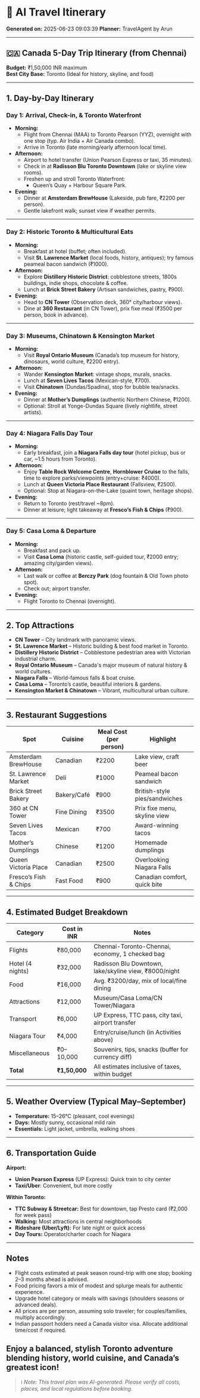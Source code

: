 # 🧳 AI Travel Itinerary

**Generated on:** 2025-06-23 09:03:39
**Planner:** TravelAgent by Arun

---

## 🇨🇦 Canada 5-Day Trip Itinerary (from Chennai)  
**Budget:** ₹1,50,000 INR maximum  
**Best City Base:** Toronto (Ideal for history, skyline, and food)  

---

## 1. Day-by-Day Itinerary

### Day 1: Arrival, Check-in, & Toronto Waterfront
- **Morning:**  
  - Flight from Chennai (MAA) to Toronto Pearson (YYZ), overnight with one stop (typ. Air India + Air Canada combo).  
  - Arrive in Toronto (late morning/early afternoon local time).
- **Afternoon:**  
  - Airport to hotel transfer (Union Pearson Express or taxi, 35 minutes).  
  - Check in at **Radisson Blu Toronto Downtown** (lake or skyline view rooms).
  - Freshen up and stroll Toronto Waterfront:  
      - Queen’s Quay + Harbour Square Park.
- **Evening:**  
  - Dinner at **Amsterdam BrewHouse** (Lakeside, pub fare, ₹2200 per person).  
  - Gentle lakefront walk; sunset view if weather permits.

---

### Day 2: Historic Toronto & Multicultural Eats
- **Morning:**  
  - Breakfast at hotel (buffet; often included).
  - Visit **St. Lawrence Market** (local foods, history, antiques); try famous peameal bacon sandwich (₹1000).
- **Afternoon:**  
  - Explore **Distillery Historic District**: cobblestone streets, 1800s buildings, indie shops, chocolate & coffee.
  - Lunch at **Brick Street Bakery** (Artisan sandwiches, pastry, ₹900).
- **Evening:**  
  - Head to **CN Tower** (Observation deck, 360° city/harbour views).
  - Dine at **360 Restaurant** (in CN Tower), prix fixe meal (₹3500 per person, book in advance).

---

### Day 3: Museums, Chinatown & Kensington Market
- **Morning:**  
  - Visit **Royal Ontario Museum** (Canada’s top museum for history, dinosaurs, world culture, ₹2200 entry).
- **Afternoon:**  
  - Wander **Kensington Market**: vintage shops, murals, snacks.
  - Lunch at **Seven Lives Tacos** (Mexican-style, ₹700).
  - Visit **Chinatown** (Dundas/Spadina), stop for bubble tea/snacks.
- **Evening:**  
  - Dinner at **Mother’s Dumplings** (authentic Northern Chinese, ₹1200).
  - Optional: Stroll at Yonge-Dundas Square (lively nightlife, street artists).

---

### Day 4: Niagara Falls Day Tour
- **Morning:**  
  - Early breakfast, join a **Niagara Falls day tour** (hotel pickup, bus or car, ~1.5 hours from Toronto).
- **Afternoon:**  
  - Enjoy **Table Rock Welcome Centre**, **Hornblower Cruise** to the falls, time to explore parks/viewpoints (entry+cruise: ₹4000).
  - Lunch at **Queen Victoria Place Restaurant** (Fallsview, ₹2500).
  - Optional: Stop at Niagara-on-the-Lake (quaint town, heritage shops).
- **Evening:**  
  - Return to Toronto (rest/travel ~8pm).
  - Dinner at leisure; light takeaway at **Fresco’s Fish & Chips** (₹900).

---

### Day 5: Casa Loma & Departure
- **Morning:**  
  - Breakfast and pack up.
  - Visit **Casa Loma** (historic castle, self-guided tour, ₹2000 entry; amazing city/garden views).
- **Afternoon:**  
  - Last walk or coffee at **Berczy Park** (dog fountain & Old Town photo spot).
  - Check out; airport transfer.
- **Evening:**  
  - Flight Toronto to Chennai (overnight).

---

## 2. Top Attractions
- **CN Tower** – City landmark with panoramic views.
- **St. Lawrence Market** – Historic building & best food market in Toronto.
- **Distillery Historic District** – Cobblestone pedestrian area with Victorian industrial charm.
- **Royal Ontario Museum** – Canada's major museum of natural history & world cultures.
- **Niagara Falls** – World-famous falls & boat cruise.
- **Casa Loma** – Toronto’s castle, beautiful interiors & gardens.
- **Kensington Market & Chinatown** – Vibrant, multicultural urban culture.

---

## 3. Restaurant Suggestions

| Spot                    | Cuisine      | Meal Cost (per person) | Highlight                         |
|-------------------------|-------------|-----------------------|------------------------------------|
| Amsterdam BrewHouse     | Canadian    | ₹2200                 | Lake view, craft beer              |
| St. Lawrence Market     | Deli        | ₹1000                 | Peameal bacon sandwich             |
| Brick Street Bakery     | Bakery/Café | ₹900                  | British-style pies/sandwiches      |
| 360 at CN Tower         | Fine Dining | ₹3500                 | Prix fixe menu, skyline view       |
| Seven Lives Tacos       | Mexican     | ₹700                  | Award-winning tacos                |
| Mother’s Dumplings      | Chinese     | ₹1200                 | Homemade dumplings                 |
| Queen Victoria Place    | Canadian    | ₹2500                 | Overlooking Niagara Falls          |
| Fresco’s Fish & Chips   | Fast Food   | ₹900                  | Canadian comfort, quick bite       |

---

## 4. Estimated Budget Breakdown

| Category       | Cost in INR    | Notes                                                |
|----------------|---------------|------------------------------------------------------|
| Flights        | ₹80,000        | Chennai-Toronto-Chennai, economy, 1 checked bag      |
| Hotel (4 nights)| ₹32,000       | Radisson Blu Downtown, lake/skyline view, ₹8000/night|
| Food           | ₹16,000        | Avg. ₹3200/day, mix of local/fine dining             |
| Attractions    | ₹12,000        | Museum/Casa Loma/CN Tower/Niagara                    |
| Transport      | ₹6,000         | UP Express, TTC pass, city taxi, airport transfer    |
| Niagara Tour   | ₹4,000         | Entry/cruise/lunch (in Activities above)             |
| Miscellaneous  | ₹0–10,000      | Souvenirs, tips, snacks (buffer for currency diff)   |
| **Total**      | **₹1,50,000**  | All estimates inclusive of taxes, within budget      |

---

## 5. Weather Overview (Typical May–September)

- **Temperature:** 15–26°C (pleasant, cool evenings)
- **Days:** Mostly sunny, occasional mild rain
- **Essentials:** Light jacket, umbrella, walking shoes

---

## 6. Transportation Guide

**Airport:**  
- **Union Pearson Express** (UP Express): Quick train to city center  
- **Taxi/Uber**: Convenient, but more costly

**Within Toronto:**  
- **TTC Subway & Streetcar:** Best for downtown, tap Presto card (₹2,000 for week pass)
- **Walking:** Most attractions in central neighborhoods  
- **Rideshare (Uber/Lyft):** For late night or quick access  
- **Day Tours:** Operator/charter coach for Niagara

---

## **Notes**
- Flight costs estimated at peak season round-trip with one stop; booking 2–3 months ahead is advised.
- Food pricing favors a mix of modest and splurge meals for authentic experience.
- Upgrade hotel category or meals with savings (shoulders seasons or advanced deals).
- All prices are per person, assuming solo traveler; for couples/families, multiply accordingly.
- Indian passport holders need a Canada visitor visa. Allocate additional time/cost if required.

Enjoy a balanced, stylish Toronto adventure blending history, world cuisine, and Canada’s greatest icon!
---

> ℹ️ *Note: This travel plan was AI-generated. Please verify all costs, places, and local regulations before booking.*